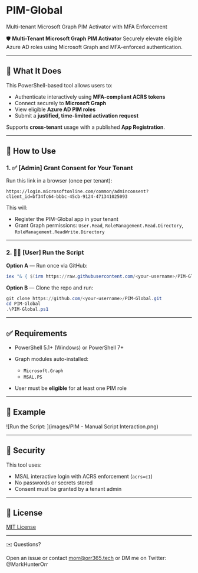 # PIM-Global
Multi-tenant Microsoft Graph PIM Activator with MFA Enforcement

🛡️ **Multi-Tenant Microsoft Graph PIM Activator**
Securely elevate eligible Azure AD roles using Microsoft Graph and MFA-enforced authentication.

---

## 🔧 What It Does

This PowerShell-based tool allows users to:

* Authenticate interactively using **MFA-compliant ACRS tokens**
* Connect securely to **Microsoft Graph**
* View eligible **Azure AD PIM roles**
* Submit a **justified, time-limited activation request**

Supports **cross-tenant** usage with a published **App Registration**.

---

## 🚀 How to Use

### 1. ✅ \[Admin] Grant Consent for Your Tenant

Run this link in a browser (once per tenant):

```
https://login.microsoftonline.com/common/adminconsent?client_id=bf34fc64-bbbc-45cb-9124-471341025093
```

This will:

* Register the PIM-Global app in your tenant
* Grant Graph permissions: `User.Read`, `RoleManagement.Read.Directory`, `RoleManagement.ReadWrite.Directory`

---

### 2. 🧑‍💻 \[User] Run the Script

**Option A** — Run once via GitHub:

```powershell
iex "& { $(irm https://raw.githubusercontent.com/<your-username>/PIM-Global/main/PIM-Global.ps1) }"
```

**Option B** — Clone the repo and run:

```powershell
git clone https://github.com/<your-username>/PIM-Global.git
cd PIM-Global
.\PIM-Global.ps1
```

---

## ✅ Requirements

* PowerShell 5.1+ (Windows) or PowerShell 7+
* Graph modules auto-installed:

  * `Microsoft.Graph`
  * `MSAL.PS`
* User must be **eligible** for at least one PIM role

---

## 🧠 Example



![Run the Script: ](images/PIM - Manual Script Interaction.png)

---

## 🔐 Security

This tool uses:

* MSAL interactive login with ACRS enforcement (`acrs=c1`)
* No passwords or secrets stored
* Consent must be granted by a tenant admin

---

## 📜 License

[MIT License](LICENSE)

---
✉️ Questions?

Open an issue or contact morr@orr365.tech or DM me on Twitter: @MarkHunterOrr
